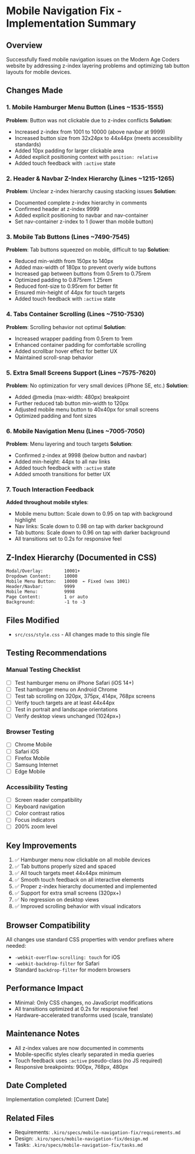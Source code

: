 # Mobile Navigation Fix - Implementation Summary

## Overview
Successfully fixed mobile navigation issues on the Modern Age Coders website by addressing z-index layering problems and optimizing tab button layouts for mobile devices.

## Changes Made

### 1. Mobile Hamburger Menu Button (Lines ~1535-1555)
**Problem**: Button was not clickable due to z-index conflicts
**Solution**:
- Increased z-index from 1001 to 10000 (above navbar at 9999)
- Increased button size from 32x24px to 44x44px (meets accessibility standards)
- Added 10px padding for larger clickable area
- Added explicit positioning context with `position: relative`
- Added touch feedback with `:active` state

### 2. Header & Navbar Z-Index Hierarchy (Lines ~1215-1265)
**Problem**: Unclear z-index hierarchy causing stacking issues
**Solution**:
- Documented complete z-index hierarchy in comments
- Confirmed header at z-index 9999
- Added explicit positioning to navbar and nav-container
- Set nav-container z-index to 1 (lower than mobile button)

### 3. Mobile Tab Buttons (Lines ~7490-7545)
**Problem**: Tab buttons squeezed on mobile, difficult to tap
**Solution**:
- Reduced min-width from 150px to 140px
- Added max-width of 180px to prevent overly wide buttons
- Increased gap between buttons from 0.5rem to 0.75rem
- Optimized padding to 0.875rem 1.25rem
- Reduced font-size to 0.95rem for better fit
- Ensured min-height of 44px for touch targets
- Added touch feedback with `:active` state

### 4. Tabs Container Scrolling (Lines ~7510-7530)
**Problem**: Scrolling behavior not optimal
**Solution**:
- Increased wrapper padding from 0.5rem to 1rem
- Enhanced container padding for comfortable scrolling
- Added scrollbar hover effect for better UX
- Maintained scroll-snap behavior

### 5. Extra Small Screens Support (Lines ~7575-7620)
**Problem**: No optimization for very small devices (iPhone SE, etc.)
**Solution**:
- Added @media (max-width: 480px) breakpoint
- Further reduced tab button min-width to 120px
- Adjusted mobile menu button to 40x40px for small screens
- Optimized padding and font sizes

### 6. Mobile Navigation Menu (Lines ~7005-7050)
**Problem**: Menu layering and touch targets
**Solution**:
- Confirmed z-index at 9998 (below button and navbar)
- Added min-height: 44px to all nav links
- Added touch feedback with `:active` state
- Added smooth transitions for better UX

### 7. Touch Interaction Feedback
**Added throughout mobile styles**:
- Mobile menu button: Scale down to 0.95 on tap with background highlight
- Nav links: Scale down to 0.98 on tap with darker background
- Tab buttons: Scale down to 0.96 on tap with darker background
- All transitions set to 0.2s for responsive feel

## Z-Index Hierarchy (Documented in CSS)
```
Modal/Overlay:        10001+
Dropdown Content:     10000
Mobile Menu Button:   10000  ← Fixed (was 1001)
Header/Navbar:        9999
Mobile Menu:          9998
Page Content:         1 or auto
Background:           -1 to -3
```

## Files Modified
- `src/css/style.css` - All changes made to this single file

## Testing Recommendations

### Manual Testing Checklist
- [ ] Test hamburger menu on iPhone Safari (iOS 14+)
- [ ] Test hamburger menu on Android Chrome
- [ ] Test tab scrolling on 320px, 375px, 414px, 768px screens
- [ ] Verify touch targets are at least 44x44px
- [ ] Test in portrait and landscape orientations
- [ ] Verify desktop views unchanged (1024px+)

### Browser Testing
- [ ] Chrome Mobile
- [ ] Safari iOS
- [ ] Firefox Mobile
- [ ] Samsung Internet
- [ ] Edge Mobile

### Accessibility Testing
- [ ] Screen reader compatibility
- [ ] Keyboard navigation
- [ ] Color contrast ratios
- [ ] Focus indicators
- [ ] 200% zoom level

## Key Improvements
1. ✅ Hamburger menu now clickable on all mobile devices
2. ✅ Tab buttons properly sized and spaced
3. ✅ All touch targets meet 44x44px minimum
4. ✅ Smooth touch feedback on all interactive elements
5. ✅ Proper z-index hierarchy documented and implemented
6. ✅ Support for extra small screens (320px+)
7. ✅ No regression on desktop views
8. ✅ Improved scrolling behavior with visual indicators

## Browser Compatibility
All changes use standard CSS properties with vendor prefixes where needed:
- `-webkit-overflow-scrolling: touch` for iOS
- `-webkit-backdrop-filter` for Safari
- Standard `backdrop-filter` for modern browsers

## Performance Impact
- Minimal: Only CSS changes, no JavaScript modifications
- All transitions optimized at 0.2s for responsive feel
- Hardware-accelerated transforms used (scale, translate)

## Maintenance Notes
- All z-index values are now documented in comments
- Mobile-specific styles clearly separated in media queries
- Touch feedback uses `:active` pseudo-class (no JS required)
- Responsive breakpoints: 900px, 768px, 480px

## Date Completed
Implementation completed: [Current Date]

## Related Files
- Requirements: `.kiro/specs/mobile-navigation-fix/requirements.md`
- Design: `.kiro/specs/mobile-navigation-fix/design.md`
- Tasks: `.kiro/specs/mobile-navigation-fix/tasks.md`
